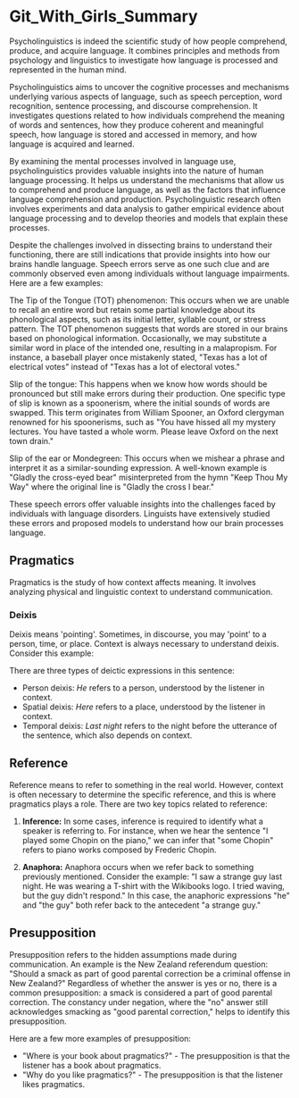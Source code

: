 # Git_With_Girls_Summary

Psycholinguistics is indeed the scientific study of how people comprehend, produce, and acquire language. It combines principles and methods from psychology and linguistics to investigate how language is processed and represented in the human mind.

Psycholinguistics aims to uncover the cognitive processes and mechanisms underlying various aspects of language, such as speech perception, word recognition, sentence processing, and discourse comprehension. It investigates questions related to how individuals comprehend the meaning of words and sentences, how they produce coherent and meaningful speech, how language is stored and accessed in memory, and how language is acquired and learned.

By examining the mental processes involved in language use, psycholinguistics provides valuable insights into the nature of human language processing. It helps us understand the mechanisms that allow us to comprehend and produce language, as well as the factors that influence language comprehension and production. Psycholinguistic research often involves experiments and data analysis to gather empirical evidence about language processing and to develop theories and models that explain these processes.

Despite the challenges involved in dissecting brains to understand their functioning, there are still indications that provide insights into how our brains handle language. Speech errors serve as one such clue and are commonly observed even among individuals without language impairments. Here are a few examples:

The Tip of the Tongue (TOT) phenomenon: This occurs when we are unable to recall an entire word but retain some partial knowledge about its phonological aspects, such as its initial letter, syllable count, or stress pattern. The TOT phenomenon suggests that words are stored in our brains based on phonological information. Occasionally, we may substitute a similar word in place of the intended one, resulting in a malapropism. For instance, a baseball player once mistakenly stated, "Texas has a lot of electrical votes" instead of "Texas has a lot of electoral votes."

Slip of the tongue: This happens when we know how words should be pronounced but still make errors during their production. One specific type of slip is known as a spoonerism, where the initial sounds of words are swapped. This term originates from William Spooner, an Oxford clergyman renowned for his spoonerisms, such as "You have hissed all my mystery lectures. You have tasted a whole worm. Please leave Oxford on the next town drain."

Slip of the ear or Mondegreen: This occurs when we mishear a phrase and interpret it as a similar-sounding expression. A well-known example is "Gladly the cross-eyed bear" misinterpreted from the hymn "Keep Thou My Way" where the original line is "Gladly the cross I bear."

These speech errors offer valuable insights into the challenges faced by individuals with language disorders. Linguists have extensively studied these errors and proposed models to understand how our brain processes language.

## Pragmatics

Pragmatics is the study of how context affects meaning. It involves analyzing physical and linguistic context to understand communication.

### Deixis

Deixis means 'pointing'. Sometimes, in discourse, you may 'point' to a person, time, or place. Context is always necessary to understand deixis. Consider this example:

There are three types of deictic expressions in this sentence:

- Person deixis: *He* refers to a person, understood by the listener in context.
- Spatial deixis: *Here* refers to a place, understood by the listener in context.
- Temporal deixis: *Last night* refers to the night before the utterance of the sentence, which also depends on context.

## Reference

Reference means to refer to something in the real world. However, context is often necessary to determine the specific reference, and this is where pragmatics plays a role. There are two key topics related to reference:

1. **Inference:** In some cases, inference is required to identify what a speaker is referring to. For instance, when we hear the sentence "I played some Chopin on the piano," we can infer that "some Chopin" refers to piano works composed by Frederic Chopin.

2. **Anaphora:** Anaphora occurs when we refer back to something previously mentioned. Consider the example: "I saw a strange guy last night. He was wearing a T-shirt with the Wikibooks logo. I tried waving, but the guy didn't respond." In this case, the anaphoric expressions "he" and "the guy" both refer back to the antecedent "a strange guy."

## Presupposition

Presupposition refers to the hidden assumptions made during communication. An example is the New Zealand referendum question: "Should a smack as part of good parental correction be a criminal offense in New Zealand?" Regardless of whether the answer is yes or no, there is a common presupposition: a smack is considered a part of good parental correction. The constancy under negation, where the "no" answer still acknowledges smacking as "good parental correction," helps to identify this presupposition.

Here are a few more examples of presupposition:

- "Where is your book about pragmatics?" - The presupposition is that the listener has a book about pragmatics.
- "Why do you like pragmatics?" - The presupposition is that the listener likes pragmatics.


